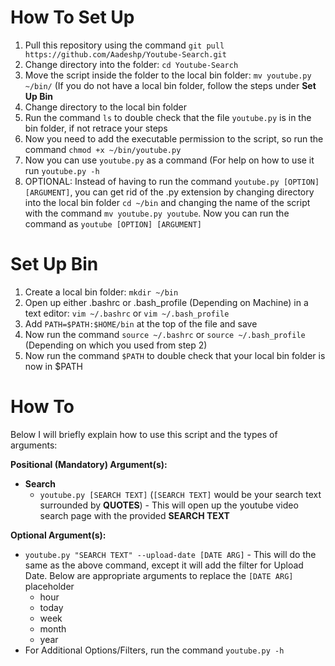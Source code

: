 # How To Set Up

1. Pull this repository using the command ```git pull https://github.com/Aadeshp/Youtube-Search.git```
2. Change directory into the folder: ```cd Youtube-Search```
3. Move the script inside the folder to the local bin folder: ```mv youtube.py ~/bin/``` (If you do not have a local bin folder, follow the steps under <b>Set Up Bin</b>
4. Change directory to the local bin folder
5. Run the command ```ls``` to double check that the file ```youtube.py``` is in the bin folder, if not retrace your steps
6. Now you need to add the executable permission to the script, so run the command ```chmod +x ~/bin/youtube.py```
7. Now you can use ```youtube.py``` as a command (For help on how to use it run ```youtube.py -h```
8. OPTIONAL: Instead of having to run the command ```youtube.py [OPTION] [ARGUMENT]```, you can get rid of the .py extension by changing directory into the local bin folder ```cd ~/bin``` and changing the name of the script with the command ```mv youtube.py youtube```. Now you can run the command as ```youtube [OPTION] [ARGUMENT]```

# Set Up Bin

1. Create a local bin folder: ```mkdir ~/bin```
2. Open up either .bashrc or .bash_profile (Depending on Machine) in a text editor: ```vim ~/.bashrc``` or ```vim ~/.bash_profile```
3. Add ```PATH=$PATH:$HOME/bin``` at the top of the file and save
4. Now run the command ```source ~/.bashrc``` or ```source ~/.bash_profile``` (Depending on which you used from step 2)
5. Now run the command ```$PATH``` to double check that your local bin folder is now in $PATH

# How To

Below I will briefly explain how to use this script and the types of arguments:

<b>Positional (Mandatory) Argument(s): 
- Search</b>
  - ```youtube.py [SEARCH TEXT]``` (```[SEARCH TEXT]``` would be your search text surrounded by <b>QUOTES</b>) - This will open up the youtube video search page with the provided <b>SEARCH TEXT</b>

<b>Optional Argument(s):</b>
- ```youtube.py "SEARCH TEXT" --upload-date [DATE ARG]``` - This will do the same as the above command, except it will add the filter for Upload Date. Below are appropriate arguments to replace the ```[DATE ARG]``` placeholder
  - hour
  - today
  - week
  - month
  - year
- For Additional Options/Filters, run the command ```youtube.py -h```
